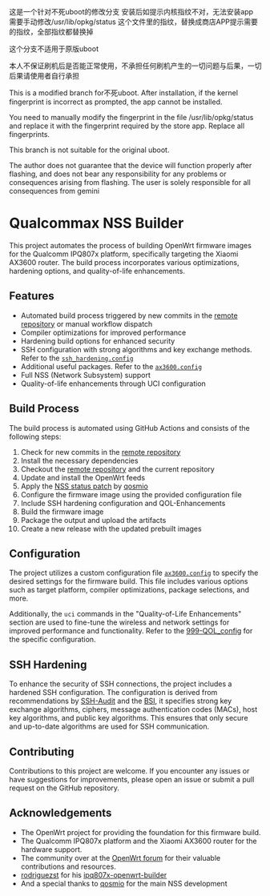 这是一个针对不死uboot的修改分支
安装后如提示内核指纹不对，无法安装app
需要手动修改/usr/lib/opkg/status 这个文件里的指纹，替换成商店APP提示需要的指纹，全部指纹都替换掉

这个分支不适用于原版uboot

本人不保证刷机后是否能正常使用，不承担任何刷机产生的一切问题与后果，一切后果请使用者自行承担


This is a modified branch for不死uboot. After installation, if the kernel fingerprint is incorrect as prompted, the app cannot be installed.

You need to manually modify the fingerprint in the file /usr/lib/opkg/status and replace it with the fingerprint required by the store app. Replace all fingerprints.

This branch is not suitable for the original uboot.

The author does not guarantee that the device will function properly after flashing, and does not bear any responsibility for any problems or consequences arising from flashing. The user is solely responsible for all consequences 
                                  from gemini

# Qualcommax NSS Builder

This project automates the process of building OpenWrt firmware images for the Qualcomm IPQ807x platform, specifically targeting the Xiaomi AX3600 router. The build process incorporates various optimizations, hardening options, and quality-of-life enhancements. 

## Features

- Automated build process triggered by new commits in the [remote repository](https://github.com/qosmio/openwrt-ipq) or manual workflow dispatch
- Compiler optimizations for improved performance
- Hardening build options for enhanced security
- SSH configuration with strong algorithms and key exchange methods. Refer to the [`ssh_hardening.config`](files/etc/ssh/sshd_config.d/ssh_hardening.conf)
- Additional useful packages. Refer to the [`ax3600.config`](ax3600.config)
- Full NSS (Network Subsystem) support 
- Quality-of-life enhancements through UCI configuration

## Build Process

The build process is automated using GitHub Actions and consists of the following steps:

1. Check for new commits in the [remote repository](https://github.com/qosmio/openwrt-ipq)
2. Install the necessary dependencies
3. Checkout the [remote repository](https://github.com/qosmio/openwrt-ipq) and the current repository
4. Update and install the OpenWrt feeds
5. Apply the [NSS status patch](patches/999-add-nss-load-to-status.patch) by [qosmio](https://github.com/qosmio)
6. Configure the firmware image using the provided configuration file
7. Include SSH hardening configuration and QOL-Enhancements
8. Build the firmware image
9. Package the output and upload the artifacts
10. Create a new release with the updated prebuilt images

## Configuration

The project utilizes a custom configuration file [`ax3600.config`](ax3600.config) to specify the desired settings for the firmware build. This file includes various options such as target platform, compiler optimizations, package selections, and more.

Additionally, the `uci` commands in the "Quality-of-Life Enhancements" section are used to fine-tune the wireless and network settings for improved performance and functionality. Refer to the [999-QOL_config](https://github.com/JuliusBairaktaris/Qualcommax_NSS_Builder/blob/main/files/etc/uci-defaults/999-QOL_config) for the specific configuration. 

## SSH Hardening

To enhance the security of SSH connections, the project includes a hardened SSH configuration. The configuration is derived from recommendations by [SSH-Audit](https://github.com/jtesta/ssh-audit) and the [BSI](https://www.bsi.bund.de/), it specifies strong key exchange algorithms, ciphers, message authentication codes (MACs), host key algorithms, and public key algorithms. This ensures that only secure and up-to-date algorithms are used for SSH communication.


## Contributing

Contributions to this project are welcome. If you encounter any issues or have suggestions for improvements, please open an issue or submit a pull request on the GitHub repository.

## Acknowledgements

- The OpenWrt project for providing the foundation for this firmware build.
- The Qualcomm IPQ807x platform and the Xiaomi AX3600 router for the hardware support.
- The community over at the [OpenWrt forum](https://forum.openwrt.org/t/ipq807x-nss-build/148529) for their valuable contributions and resources. 
- [rodriguezst](https://github.com/rodriguezst) for his [ipq807x-openwrt-builder](https://github.com/rodriguezst/ipq807x-openwrt-builder)
- And a special thanks to [qosmio](https://github.com/qosmio) for the main NSS development
